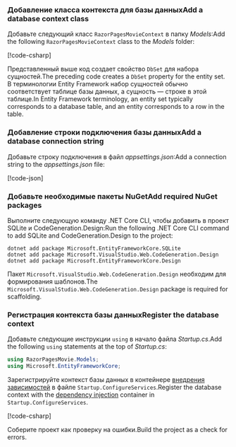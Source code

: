<a name="dc"></a>

### <a name="add-a-database-context-class"></a><span data-ttu-id="16497-101">Добавление класса контекста для базы данных</span><span class="sxs-lookup"><span data-stu-id="16497-101">Add a database context class</span></span>

<span data-ttu-id="16497-102">Добавьте следующий класс `RazorPagesMovieContext` в папку *Models*:</span><span class="sxs-lookup"><span data-stu-id="16497-102">Add the following `RazorPagesMovieContext` class to the *Models* folder:</span></span>

[!code-csharp[](~/tutorials/razor-pages/razor-pages-start/sample/RazorPagesMovie22/Data/RazorPagesMovieContext.cs)]

<span data-ttu-id="16497-103">Представленный выше код создает свойство `DbSet` для набора сущностей.</span><span class="sxs-lookup"><span data-stu-id="16497-103">The preceding code creates a `DbSet` property for the entity set.</span></span> <span data-ttu-id="16497-104">В терминологии Entity Framework набор сущностей обычно соответствует таблице базы данных, а сущность — строке в этой таблице.</span><span class="sxs-lookup"><span data-stu-id="16497-104">In Entity Framework terminology, an entity set typically corresponds to a database table, and an entity corresponds to a row in the table.</span></span>

<a name="cs"></a>

### <a name="add-a-database-connection-string"></a><span data-ttu-id="16497-105">Добавление строки подключения базы данных</span><span class="sxs-lookup"><span data-stu-id="16497-105">Add a database connection string</span></span>

<span data-ttu-id="16497-106">Добавьте строку подключения в файл *appsettings.json*:</span><span class="sxs-lookup"><span data-stu-id="16497-106">Add a connection string to the *appsettings.json* file:</span></span>

[!code-json[](~/tutorials/razor-pages/razor-pages-start/sample/RazorPagesMovie/appsettings_SQLite.json?highlight=8-10)]

### <a name="add-required-nuget-packages"></a><span data-ttu-id="16497-107">Добавьте необходимые пакеты NuGet</span><span class="sxs-lookup"><span data-stu-id="16497-107">Add required NuGet packages</span></span>

<span data-ttu-id="16497-108">Выполните следующую команду .NET Core CLI, чтобы добавить в проект SQLite и CodeGeneration.Design:</span><span class="sxs-lookup"><span data-stu-id="16497-108">Run the following .NET Core CLI command to add SQLite and CodeGeneration.Design  to the project:</span></span>

```console
dotnet add package Microsoft.EntityFrameworkCore.SQLite
dotnet add package Microsoft.VisualStudio.Web.CodeGeneration.Design
dotnet add package Microsoft.EntityFrameworkCore.Design

```

<span data-ttu-id="16497-109">Пакет `Microsoft.VisualStudio.Web.CodeGeneration.Design` необходим для формирования шаблонов.</span><span class="sxs-lookup"><span data-stu-id="16497-109">The `Microsoft.VisualStudio.Web.CodeGeneration.Design` package is required for scaffolding.</span></span>

<a name="reg"></a>

### <a name="register-the-database-context"></a><span data-ttu-id="16497-110">Регистрация контекста базы данных</span><span class="sxs-lookup"><span data-stu-id="16497-110">Register the database context</span></span>

<span data-ttu-id="16497-111">Добавьте следующие инструкции `using` в начало файла *Startup.cs*.</span><span class="sxs-lookup"><span data-stu-id="16497-111">Add the following `using` statements at the top of *Startup.cs*:</span></span>

```csharp
using RazorPagesMovie.Models;
using Microsoft.EntityFrameworkCore;
```

<span data-ttu-id="16497-112">Зарегистрируйте контекст базы данных в контейнере [внедрения зависимостей](xref:fundamentals/dependency-injection) в файле `Startup.ConfigureServices`.</span><span class="sxs-lookup"><span data-stu-id="16497-112">Register the database context with the [dependency injection](xref:fundamentals/dependency-injection) container in `Startup.ConfigureServices`.</span></span>

[!code-csharp[](~/tutorials/razor-pages/razor-pages-start/sample/RazorPagesMovie22/Startup.cs?name=snippet_UseSqlite&highlight=11-12)]

<span data-ttu-id="16497-113">Соберите проект как проверку на ошибки.</span><span class="sxs-lookup"><span data-stu-id="16497-113">Build the project as a check for errors.</span></span>
